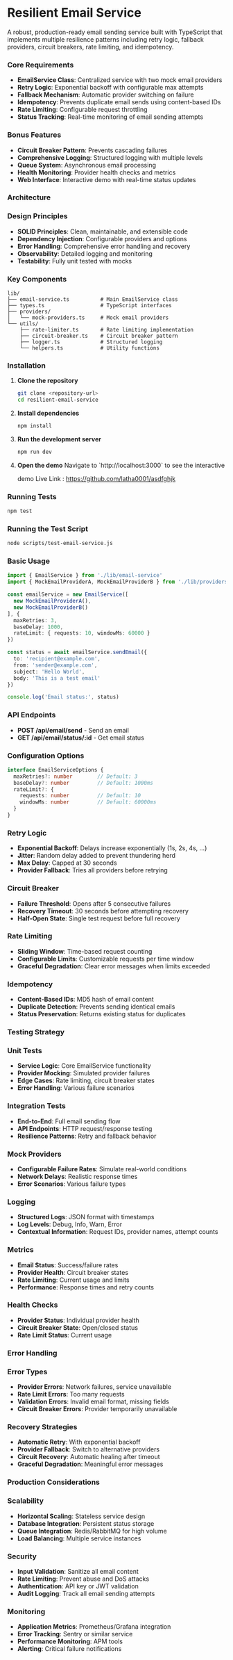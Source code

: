 # Resilient Email Service

A robust, production-ready email sending service built with TypeScript that implements multiple resilience patterns including retry logic, fallback providers, circuit breakers, rate limiting, and idempotency.

### Core Requirements
-  **EmailService Class**: Centralized service with two mock email providers
-  **Retry Logic**: Exponential backoff with configurable max attempts
-  **Fallback Mechanism**: Automatic provider switching on failure
-  **Idempotency**: Prevents duplicate email sends using content-based IDs
-  **Rate Limiting**: Configurable request throttling
-  **Status Tracking**: Real-time monitoring of email sending attempts

### Bonus Features
-  **Circuit Breaker Pattern**: Prevents cascading failures
-  **Comprehensive Logging**: Structured logging with multiple levels
-  **Queue System**: Asynchronous email processing
-  **Health Monitoring**: Provider health checks and metrics
-  **Web Interface**: Interactive demo with real-time status updates

###  Architecture

### Design Principles
- **SOLID Principles**: Clean, maintainable, and extensible code
- **Dependency Injection**: Configurable providers and options
- **Error Handling**: Comprehensive error handling and recovery
- **Observability**: Detailed logging and monitoring
- **Testability**: Fully unit tested with mocks

### Key Components

```
lib/
├── email-service.ts          # Main EmailService class
├── types.ts                  # TypeScript interfaces
├── providers/
│   └── mock-providers.ts     # Mock email providers
└── utils/
    ├── rate-limiter.ts       # Rate limiting implementation
    ├── circuit-breaker.ts    # Circuit breaker pattern
    ├── logger.ts             # Structured logging
    └── helpers.ts            # Utility functions
```

### Installation

1. **Clone the repository**
   ```bash
   git clone <repository-url>
   cd resilient-email-service
   ```

2. **Install dependencies**
   ```bash
   npm install
   ```

3. **Run the development server**
   ```bash
   npm run dev
   ```

4. **Open the demo**
   Navigate to \`http://localhost:3000\` to see the interactive
   
   demo Live Link : https://github.com/latha0001/asdfghjk

### Running Tests
```bash
npm test
```

### Running the Test Script
```bash
node scripts/test-email-service.js
```

### Basic Usage

```typescript
import { EmailService } from './lib/email-service'
import { MockEmailProviderA, MockEmailProviderB } from './lib/providers/mock-providers'

const emailService = new EmailService([
  new MockEmailProviderA(),
  new MockEmailProviderB()
], {
  maxRetries: 3,
  baseDelay: 1000,
  rateLimit: { requests: 10, windowMs: 60000 }
})

const status = await emailService.sendEmail({
  to: 'recipient@example.com',
  from: 'sender@example.com',
  subject: 'Hello World',
  body: 'This is a test email'
})

console.log('Email status:', status)
```

### API Endpoints

- **POST /api/email/send** - Send an email
- **GET /api/email/status/:id** - Get email status

### Configuration Options

```typescript
interface EmailServiceOptions {
  maxRetries?: number        // Default: 3
  baseDelay?: number         // Default: 1000ms
  rateLimit?: {
    requests: number         // Default: 10
    windowMs: number         // Default: 60000ms
  }
}
```

### Retry Logic
- **Exponential Backoff**: Delays increase exponentially (1s, 2s, 4s, ...)
- **Jitter**: Random delay added to prevent thundering herd
- **Max Delay**: Capped at 30 seconds
- **Provider Fallback**: Tries all providers before retrying

### Circuit Breaker
- **Failure Threshold**: Opens after 5 consecutive failures
- **Recovery Timeout**: 30 seconds before attempting recovery
- **Half-Open State**: Single test request before full recovery

### Rate Limiting
- **Sliding Window**: Time-based request counting
- **Configurable Limits**: Customizable requests per time window
- **Graceful Degradation**: Clear error messages when limits exceeded

### Idempotency
- **Content-Based IDs**: MD5 hash of email content
- **Duplicate Detection**: Prevents sending identical emails
- **Status Preservation**: Returns existing status for duplicates

### Testing Strategy

### Unit Tests
- **Service Logic**: Core EmailService functionality
- **Provider Mocking**: Simulated provider failures
- **Edge Cases**: Rate limiting, circuit breaker states
- **Error Handling**: Various failure scenarios

### Integration Tests
- **End-to-End**: Full email sending flow
- **API Endpoints**: HTTP request/response testing
- **Resilience Patterns**: Retry and fallback behavior

### Mock Providers
- **Configurable Failure Rates**: Simulate real-world conditions
- **Network Delays**: Realistic response times
- **Error Scenarios**: Various failure types

### Logging
- **Structured Logs**: JSON format with timestamps
- **Log Levels**: Debug, Info, Warn, Error
- **Contextual Information**: Request IDs, provider names, attempt counts

### Metrics
- **Email Status**: Success/failure rates
- **Provider Health**: Circuit breaker states
- **Rate Limiting**: Current usage and limits
- **Performance**: Response times and retry counts

### Health Checks
- **Provider Status**: Individual provider health
- **Circuit Breaker State**: Open/closed status
- **Rate Limit Status**: Current usage

### Error Handling

### Error Types
- **Provider Errors**: Network failures, service unavailable
- **Rate Limit Errors**: Too many requests
- **Validation Errors**: Invalid email format, missing fields
- **Circuit Breaker Errors**: Provider temporarily unavailable

### Recovery Strategies
- **Automatic Retry**: With exponential backoff
- **Provider Fallback**: Switch to alternative providers
- **Circuit Recovery**: Automatic healing after timeout
- **Graceful Degradation**: Meaningful error messages

### Production Considerations

### Scalability
- **Horizontal Scaling**: Stateless service design
- **Database Integration**: Persistent status storage
- **Queue Integration**: Redis/RabbitMQ for high volume
- **Load Balancing**: Multiple service instances

### Security
- **Input Validation**: Sanitize all email content
- **Rate Limiting**: Prevent abuse and DoS attacks
- **Authentication**: API key or JWT validation
- **Audit Logging**: Track all email sending attempts

### Monitoring
- **Application Metrics**: Prometheus/Grafana integration
- **Error Tracking**: Sentry or similar service
- **Performance Monitoring**: APM tools
- **Alerting**: Critical failure notifications
